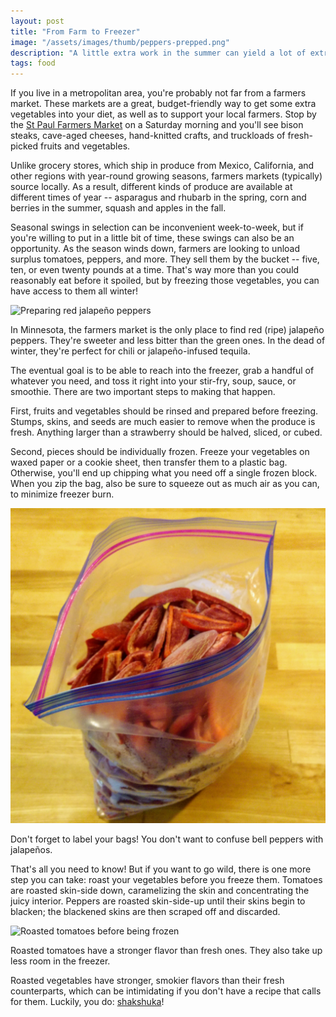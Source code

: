 ```yaml
---
layout: post
title: "From Farm to Freezer"
image: "/assets/images/thumb/peppers-prepped.png"
description: "A little extra work in the summer can yield a lot of extra vegetables in the winter!"
tags: food
---
```


If you live in a metropolitan area, you're probably not far from a farmers market. These markets are a great, budget-friendly way to get some extra vegetables into your diet, as well as to support your local farmers. Stop by the [St Paul Farmers Market](http://www.stpaulfarmersmarket.com/) on a Saturday morning and you'll see bison steaks, cave-aged cheeses, hand-knitted crafts, and truckloads of fresh-picked fruits and vegetables.

Unlike grocery stores, which ship in produce from Mexico, California, and other regions with year-round growing seasons, farmers markets (typically) source locally. As a result, different kinds of produce are available at different times of year -- asparagus and rhubarb in the spring, corn and berries in the summer, squash and apples in the fall.

Seasonal swings in selection can be inconvenient week-to-week, but if you're willing to put in a little bit of time, these swings can also be an opportunity. As the season winds down, farmers are looking to unload surplus tomatoes, peppers, and more. They sell them by the bucket -- five, ten, or even twenty pounds at a time. That's way more than you could reasonably eat before it spoiled, but by freezing those vegetables, you can have access to them all winter!

![Preparing red jalapeño peppers](/assets/images/peppers-prepped.png)
<p class="figure-caption">In Minnesota, the farmers market is the only place to find red (ripe) jalapeño peppers. They're sweeter and less bitter than the green ones. In the dead of winter, they're perfect for chili or jalapeño-infused tequila.</p>

The eventual goal is to be able to reach into the freezer, grab a handful of whatever you need, and toss it right into your stir-fry, soup, sauce, or smoothie. There are two important steps to making that happen.

First, fruits and vegetables should be rinsed and prepared before freezing. Stumps, skins, and seeds are much easier to remove when the produce is fresh. Anything larger than a strawberry should be halved, sliced, or cubed.

Second, pieces should be individually frozen. Freeze your vegetables on waxed paper or a cookie sheet, then transfer them to a plastic bag. Otherwise, you'll end up chipping what you need off a single frozen block. When you zip the bag, also be sure to squeeze out as much air as you can, to minimize freezer burn.

![Frozen jalapeño peppers being transferred to a bag](/assets/images/peppers-frozen.png)
<p class="figure-caption">Don't forget to label your bags! You don't want to confuse bell peppers with jalapeños.</p>

That's all you need to know! But if you want to go wild, there is one more step you can take: roast your vegetables before you freeze them. Tomatoes are roasted skin-side down, caramelizing the skin and concentrating the juicy interior. Peppers are roasted skin-side-up until their skins begin to blacken; the blackened skins are then scraped off and discarded.

![Roasted tomatoes before being frozen](/assets/images/tomatoes-prepped.png)
<p class="figure-caption">Roasted tomatoes have a stronger flavor than fresh ones. They also take up less room in the freezer.</p>

Roasted vegetables have stronger, smokier flavors than their fresh counterparts, which can be intimidating if you don't have a recipe that calls for them. Luckily, you do: [shakshuka](/shakshuka/)!
